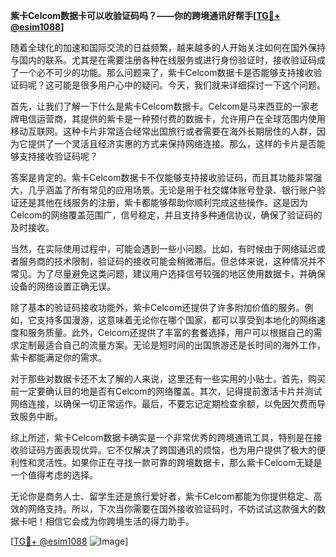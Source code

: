 **紫卡Celcom数据卡可以收验证码吗？——你的跨境通讯好帮手[[TG💪+ @esim1088](https://t.me/s/esim1088)]**

随着全球化的加速和国际交流的日益频繁，越来越多的人开始关注如何在国外保持与国内的联系。尤其是在需要注册各种在线服务或进行身份验证时，接收验证码成了一个必不可少的功能。那么问题来了，紫卡Celcom数据卡是否能够支持接收验证码呢？这可能是很多用户心中的疑问。今天，我们就来详细探讨一下这个问题。

首先，让我们了解一下什么是紫卡Celcom数据卡。Celcom是马来西亚的一家老牌电信运营商，其提供的紫卡是一种预付费的数据卡，允许用户在全球范围内使用移动互联网。这种卡片非常适合经常出国旅行或者需要在海外长期居住的人群，因为它提供了一个灵活且经济实惠的方式来保持网络连接。那么，这样的卡片是否能够支持接收验证码呢？

答案是肯定的。紫卡Celcom数据卡不仅能够支持接收验证码，而且其功能非常强大，几乎涵盖了所有常见的应用场景。无论是用于社交媒体账号登录、银行账户验证还是其他在线服务的注册，紫卡都能够帮助你顺利完成这些操作。这是因为Celcom的网络覆盖范围广，信号稳定，并且支持多种通信协议，确保了验证码的及时接收。

当然，在实际使用过程中，可能会遇到一些小问题。比如，有时候由于网络延迟或者服务商的技术限制，验证码的接收可能会稍微滞后。但总体来说，这种情况并不常见。为了尽量避免这类问题，建议用户选择信号较强的地区使用数据卡，并确保设备的网络设置正确无误。

除了基本的验证码接收功能外，紫卡Celcom还提供了许多附加价值的服务。例如，它支持多国漫游，这意味着无论你在哪个国家，都可以享受到本地化的网络速度和服务质量。此外，Celcom还提供了丰富的套餐选择，用户可以根据自己的需求定制最适合自己的流量方案。无论是短时间的出国旅游还是长时间的海外工作，紫卡都能满足你的需求。

对于那些对数据卡还不太了解的人来说，这里还有一些实用的小贴士。首先，购买前一定要确认目的地是否有Celcom的网络覆盖。其次，记得提前激活卡片并测试网络连接，以确保一切正常运作。最后，不要忘记定期检查余额，以免因欠费而导致服务中断。

综上所述，紫卡Celcom数据卡确实是一个非常优秀的跨境通讯工具，特别是在接收验证码方面表现优异。它不仅解决了跨国通讯的烦恼，也为用户提供了极大的便利性和灵活性。如果你正在寻找一款可靠的跨境数据卡，那么紫卡Celcom无疑是一个值得考虑的选择。

无论你是商务人士、留学生还是旅行爱好者，紫卡Celcom都能为你提供稳定、高效的网络支持。所以，下次当你需要在国外接收验证码时，不妨试试这款强大的数据卡吧！相信它会成为你跨境生活的得力助手。

[[TG💪+ @esim1088](https://t.me/s/esim1088) ![Image](https://i.postimg.cc/4NQfJmqS/Snipaste-2025-05-13-00-14-12.png)]